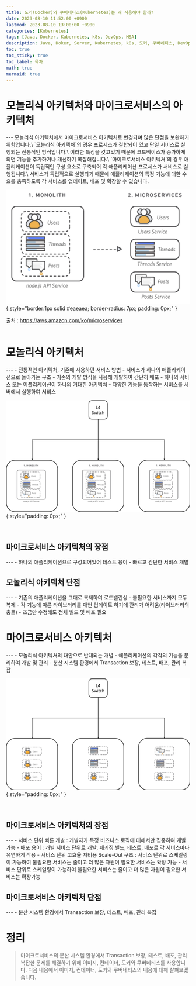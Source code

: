 ```yaml
---
title: 도커(Docker)와 쿠버네티스(Kubernetes)는 왜 사용해야 할까?
date: 2023-08-10 11:52:00 +0900
lastmod: 2023-08-10 13:00:00 +0900
categories: [Kubernetes]
tags: [Java, Docker, Kubernetes, k8s, DevOps, MSA]
description: Java, Doker, Server, Kubernetes, k8s, 도커, 쿠버네티스, DevOps, MSA
toc: true
toc_sticky: true
toc_label: 목차
math: true
mermaid: true
---
```


<h1> 모놀리식 아키텍처와 마이크로서비스의 아키텍처 </h1>
---
모놀리식 아키텍처에서 마이크로서비스 아키텍처로 변경되며 많은 단점을 보완하기 위함입니다.\
`모놀리식 아키텍처`의 경우 프로세스가 결합되어 있고 단일 서비스로 실행되는 전통적인 방식입니다.\
이러한 특징을 갖고있기 때문에 코드베이스가 증가하게 되면 기능을 추가하거나 개선하기 복잡해집니다.\
`마이크로서비스 아키텍처`의 경우 애플리케이션이 독립적인 구성 요소로 구축되어 각 애플리케이션 프로세스가 서비스로 실행됩니다.\
서비스가 독립적으로 실행되기 때문에 애플리케이션의 특정 기능에 대한 수요를 충족하도록 각 서비스를 업데이트, 배포 및 확장할 수 있습니다.


![모놀리식 애플리케이션을 마이크로 서비스로 분할](/assets/img/architecture.png "모놀리식 애플리케이션을 마이크로 서비스로 분할"){:style="border:1px solid #eaeaea; border-radius: 7px; padding: 0px;" }

<div class="text-center">
    출처 : <a href="https://aws.amazon.com/ko/microservices">https://aws.amazon.com/ko/microservices</a>
</div>

<br>

<h1> 모놀리식 아키텍처 </h1>
---
- 전통적인 아키텍처, 기존에 사용하던 서비스 방법
- 서비스가 하나의 애플리케이션으로 돌아가는 구조
- 기존의 개발 방식을 사용해 개발하여 간단히 배포
- 하나의 서비스 또는 어플리케이션이 하나의 거대한 아키텍처
- 다양한 기능을 동작하는 서비스를 서버에서 실행하여 서비스

<br>

![monolith](/assets/img/monolith.png){:style="padding: 0px;" }

<br>

<h2> 마이크로서비스 아키텍처의 장점 </h2>
---
- 하나의 애플리케이션으로 구성되어있어 테스트 용이
- 빠르고 간단한 서비스 개발

<h2> 모놀리식 아키텍처 단점 </h2>
---
- 기존의 애플리케이션을 그대로 복제하여 로드밸런싱
- 불필요한 서비스까지 모두 복제
- 각 기능에 따른 라이브러리를 매번 업데이트 하기에 관리가 어려움(라이브러리의 충돌)
- 조금만 수정해도 전체 빌드 및 배포 필요

<br>

<h1> 마이크로서비스 아키텍처 </h1>
---
- 모놀리식 아키텍처의 대안으로 반대되는 개념
- 애플리케이션의 각각의 기능을 분리하여 개발 및 관리
- 분산 시스템 환경에서 Transaction 보장, 테스트, 배포, 관리 복잡

<br>

![msa](/assets/img/msa.png){:style="padding: 0px;" }

<br>

<h2> 마이크로서비스 아키텍처의 장점 </h2>
---
- 서비스 단위 빠른 개발 : 개발자가 특정 비즈니스 로직에 대해서만 집중하여 개발 가능
- 배포 용이 : 개별 서비스 단위로 개발, 패키징 빌드, 테스트, 배포로 각 서비스마다 유연하게 작용
- 서비스 단위 고효율 저비용 Scale-Out 구조 : 서비스 단위로 스케일링이 가능하여 불필요한 서비스는 줄이고 더 많은 자원이 필요한 서비스는 확장 가능
- 서비스 단위로 스케일링이 가능하여 불필요한 서비스는 줄이고 더 많은 자원이 필요한 서비스는 확장가능

<h2> 마이크로서비스 아키텍처 단점 </h2>
---
- 분산 시스템 환경에서 Transaction 보장, 테스트, 배포, 관리 복잡

<br>

<h1> 정리 </h1>

> 마이크로서비스의 분산 시스템 환경에서 Transaction 보장, 테스트, 배포, 관리 복잡한 문제를 해결하기 위해 이미지, 컨테이너, 도커와 쿠버네티스를 사용합니다.
> 다음 내용에서 이미지, 컨테이너, 도커와 쿠버네티스의 내용에 대해 살펴보겠습니다.